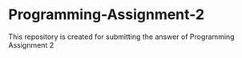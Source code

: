 # Programming-Assignment-2
This repository is created for submitting the answer of Programming Assignment 2
